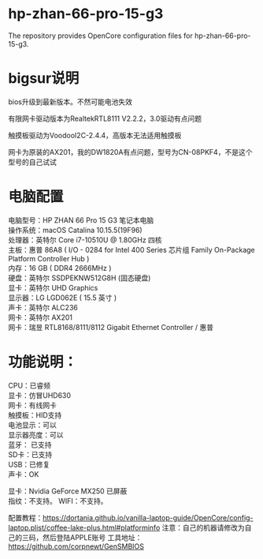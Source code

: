 # hp-zhan-66-pro-15-g3
The repository provides OpenCore configuration files for hp-zhan-66-pro-15-g3.

# bigsur说明

bios升级到最新版本。不然可能电池失效

有限网卡驱动版本为RealtekRTL8111 V2.2.2，3.0驱动有点问题

触摸板驱动为VoodooI2C-2.4.4，高版本无法适用触摸板

网卡为原装的AX201，我的DW1820A有点问题，型号为CN-08PKF4，不是这个型号的自己试试

# 电脑配置
电脑型号：HP ZHAN 66 Pro 15 G3 笔记本电脑   
操作系统：macOS Catalina 10.15.5(19F96)   
处理器：英特尔 Core i7-10510U @ 1.80GHz 四核   
主板：惠普 86A8 ( I/O - 0284 for Intel 400 Series 芯片组 Family On-Package Platform Controller Hub )   
内存：16 GB ( DDR4 2666MHz )   
硬盘：英特尔  SSDPEKNW512G8H (固态硬盘)   
显卡：英特尔 UHD Graphics   
显示器：LG LGD062E ( 15.5 英寸  )   
声卡：英特尔 ALC236   
网卡：英特尔 AX201   
网卡：瑞昱 RTL8168/8111/8112 Gigabit Ethernet Controller / 惠普   
   
# 功能说明：   
CPU：已睿频  
显卡：仿冒UHD630   
网卡：有线网卡   
触摸板：HID支持   
电池显示：可以   
显示器亮度：可以   
蓝牙： 已支持  
SD卡：已支持  
USB：已修复  
声卡：OK   

显卡：Nvidia GeForce MX250   已屏蔽  
指纹：不支持。 
WIFI：不支持。   

配置教程：https://dortania.github.io/vanilla-laptop-guide/OpenCore/config-laptop.plist/coffee-lake-plus.html#platforminfo
注意：自己的机器请修改为自己的三码，然后登陆APPLE账号
工具地址：https://github.com/corpnewt/GenSMBIOS
